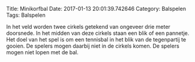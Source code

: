 Title: Minikorfbal
Date: 2017-01-13 20:01:39.742646
Category: Balspelen
Tags: Balspelen

In het veld worden twee cirkels getekend van ongeveer drie meter doorsnede. In het midden van deze cirkels staan een blik of een pannetje. Het doel van het spel is om een tennisbal in het blik van de tegenpartij te gooien. De spelers mogen daarbij niet in de cirkels komen. De spelers mogen niet lopen met de bal.
